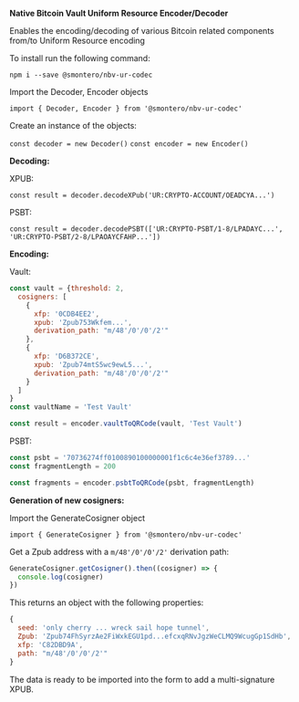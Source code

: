 **Native Bitcoin Vault Uniform Resource Encoder/Decoder**

Enables the encoding/decoding of various Bitcoin related components from/to Uniform Resource encoding

To install run the following command:

`npm i --save @smontero/nbv-ur-codec`

Import the Decoder, Encoder objects

`import { Decoder, Encoder } from '@smontero/nbv-ur-codec'`

Create an instance of the objects:

`const decoder = new Decoder()`
`const encoder = new Encoder()`

**Decoding:**

XPUB:

`const result = decoder.decodeXPub('UR:CRYPTO-ACCOUNT/OEADCYA...')`

PSBT:

`const result = decoder.decodePSBT(['UR:CRYPTO-PSBT/1-8/LPADAYC...', 'UR:CRYPTO-PSBT/2-8/LPAOAYCFAHP...'])`

**Encoding:**

Vault:

```js
const vault = {threshold: 2,
  cosigners: [
    {
      xfp: '0CDB4EE2',
      xpub: 'Zpub753Wkfem...',
      derivation_path: "m/48'/0'/0'/2'"
    },
    {
      xfp: 'D6B372CE',
      xpub: 'Zpub74mtS5wc9ewL5...',
      derivation_path: "m/48'/0'/0'/2'"
    }
  ]
}
const vaultName = 'Test Vault'

const result = encoder.vaultToQRCode(vault, 'Test Vault')
```

PSBT:

```js
const psbt = '70736274ff0100890100000001f1c6c4e36ef3789...'
const fragmentLength = 200

const fragments = encoder.psbtToQRCode(psbt, fragmentLength)
```

**Generation of new cosigners:**

Import the GenerateCosigner object

`import { GenerateCosigner } from '@smontero/nbv-ur-codec'`

Get a Zpub address with a `m/48'/0'/0'/2'` derivation path:

```js
GenerateCosigner.getCosigner().then((cosigner) => {
  console.log(cosigner)
})
```

This returns an object with the following properties:

```js
{
  seed: 'only cherry ... wreck sail hope tunnel',
  Zpub: 'Zpub74FhSyrzAe2FiWxkEGU1pd...efcxqRNvJgzWeCLMQ9WcugGp1SdHb',
  xfp: 'C82DBD9A',
  path: "m/48'/0'/0'/2'"
}
```

The data is ready to be imported into the form to add a multi-signature XPUB.